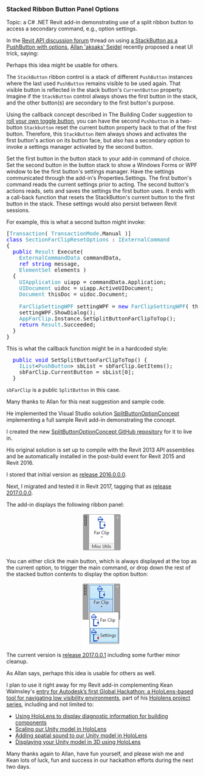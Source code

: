 <head>
<title>The Building Coder</title>
<meta http-equiv="Content-Type" content="text/html; charset=utf-8"/>
<link rel="stylesheet" type="text/css" href="3dwc.css"/>
<script src="https://cdn.rawgit.com/google/code-prettify/master/loader/run_prettify.js?autoload=true" defer="defer"></script>
</head>

<!---

A StackButton can be a PushButton with options

using a stacked ribbon panel to display a primary command with a subsidiary option setting button in

(http://forums.autodesk.com/t5/user/viewprofilepage/user-id/540057)

 #revitapi #3dwebcoder @AutodeskRevit @AutodeskForge #aec #bim

&ndash; ...

-->

### Stacked Ribbon Button Panel Options

Topic: a C# .NET Revit add-in demonstrating use of a split ribbon button to access a secondary command, e.g., option settings.

In the [Revit API discussion forum](http://forums.autodesk.com/t5/revit-api/bd-p/160) thread
on using [a StackButton as a PushButton with options](http://forums.autodesk.com/t5/revit-api/a-stackbutton-can-be-a-pushbutton-with-options/td-p/6530274),
[Allan 'aksaks' Seidel](http://wmtao.com) recently proposed a neat UI trick, saying:

Perhaps this idea might be usable for others.
 
The `StackButton` ribbon control is a stack of different `PushButton` instances where the last used `PushButton` remains visible to be used again. That visible button is reflected in the stack button's `CurrentButton` property. Imagine if the `StackButton` control always shows the first button in the stack, and the other button(s) are secondary to the first button's purpose.
 
Using the callback concept described in The Building Coder suggestion 
to [roll your own toggle button](http://thebuildingcoder.typepad.com/blog/2012/11/roll-your-own-toggle-button.html), you can have the second `Pushbutton` in a two-button `Stackbutton` reset the current button property back to that of the first button. Therefore, this `StackButton` item always shows and activates the first button's action on its button face, but also has a secondary option to invoke a settings manager activated by the second button.
 
Set the first button in the button stack to your add-in command of choice. Set the second button in the button stack to show a Windows Forms or WPF window to be the first button's settings manager. Have the settings communicated through the add-in's Properties.Settings. The first button's command reads the current settings prior to acting. The second button's actions reads, sets and saves the settings the first button uses. It ends with a call-back function that resets the StackButton's current button to the first button in the stack. These settings would also persist between Revit sessions.
 
For example, this is what a second button might invoke:

<pre class="code">
[<span style="color:#2b91af;">Transaction</span>(&nbsp;<span style="color:#2b91af;">TransactionMode</span>.Manual&nbsp;)]
<span style="color:blue;">class</span>&nbsp;<span style="color:#2b91af;">SectionFarClipResetOptions</span>&nbsp;:&nbsp;<span style="color:#2b91af;">IExternalCommand</span>
{
&nbsp;&nbsp;<span style="color:blue;">public</span>&nbsp;<span style="color:#2b91af;">Result</span>&nbsp;Execute(
&nbsp;&nbsp;&nbsp;&nbsp;<span style="color:#2b91af;">ExternalCommandData</span>&nbsp;commandData,
&nbsp;&nbsp;&nbsp;&nbsp;<span style="color:blue;">ref</span>&nbsp;<span style="color:blue;">string</span>&nbsp;message,
&nbsp;&nbsp;&nbsp;&nbsp;<span style="color:#2b91af;">ElementSet</span>&nbsp;elements&nbsp;)
&nbsp;&nbsp;{
&nbsp;&nbsp;&nbsp;&nbsp;<span style="color:#2b91af;">UIApplication</span>&nbsp;uiapp&nbsp;=&nbsp;commandData.Application;
&nbsp;&nbsp;&nbsp;&nbsp;<span style="color:#2b91af;">UIDocument</span>&nbsp;uidoc&nbsp;=&nbsp;uiapp.ActiveUIDocument;
&nbsp;&nbsp;&nbsp;&nbsp;<span style="color:#2b91af;">Document</span>&nbsp;thisDoc&nbsp;=&nbsp;uidoc.Document;
 
&nbsp;&nbsp;&nbsp;&nbsp;<span style="color:#2b91af;">FarClipSettingWPF</span>&nbsp;settingWPF&nbsp;=&nbsp;<span style="color:blue;">new</span>&nbsp;<span style="color:#2b91af;">FarClipSettingWPF</span>(&nbsp;thisDoc&nbsp;);
&nbsp;&nbsp;&nbsp;&nbsp;settingWPF.ShowDialog();
&nbsp;&nbsp;&nbsp;&nbsp;<span style="color:#2b91af;">AppFarClip</span>.Instance.SetSplitButtonFarClipToTop();
&nbsp;&nbsp;&nbsp;&nbsp;<span style="color:blue;">return</span>&nbsp;<span style="color:#2b91af;">Result</span>.Succeeded;
&nbsp;&nbsp;}
}
</pre>

This is what the callback function might be in a hardcoded style:
 
<pre class="code">
&nbsp;&nbsp;<span style="color:blue;">public</span>&nbsp;<span style="color:blue;">void</span>&nbsp;SetSplitButtonFarClipToTop()&nbsp;{
&nbsp;&nbsp;&nbsp;&nbsp;<span style="color:#2b91af;">IList</span>&lt;<span style="color:#2b91af;">PushButton</span>&gt;&nbsp;sbList&nbsp;=&nbsp;sbFarClip.GetItems();
&nbsp;&nbsp;&nbsp;&nbsp;sbFarClip.CurrentButton&nbsp;=&nbsp;sbList[0];
&nbsp;&nbsp;}
</pre>

`sbFarClip` is a public `SplitButton` in this case.

Many thanks to Allan for this neat suggestion and sample code.

He implemented the Visual Studio solution [SplitButtonOptionConcept](zip/as_SplitButtonOptionConcept.zip) implementing a full sample Revit add-in demonstrating the concept.

I created the new [SplitButtonOptionConcept GitHub repository](https://github.com/jeremytammik/SplitButtonOptionConcept) for it to live in.

His original solution is set up to compile with the Revit 2013 API assemblies and be automatically installed in the post-build event for Revit 2015 and Revit 2016.

I stored that initial version as [release 2016.0.0.0](https://github.com/jeremytammik/SplitButtonOptionConcept/releases/tag/2016.0.0.0).

Next, I migrated and tested it in Revit 2017, tagging that as [release 2017.0.0.0](https://github.com/jeremytammik/SplitButtonOptionConcept/releases/tag/2017.0.0.0).

The add-in displays the following ribbon panel:

<center>
<img src="img/split_button_options_panel.png" alt="SplitButtonOptionConcept ribbon panel" width="107">
</center>

You can either click the main button, which is always displayed at the top as the current option, to trigger the main command, or drop down the rest of the stacked button contents to display the option button:

<center>
<img src="img/split_button_options_buttons.png" alt="SplitButtonOptionConcept buttons" width="108">
</center>

The current version is [release 2017.0.0.1](https://github.com/jeremytammik/SplitButtonOptionConcept/releases/tag/2017.0.0.1) including
some further minor cleanup.

As Allan says, perhaps this idea is usable for others as well.

I plan to use it right away for my Revit add-in complementing Kean Walmsley's [entry for Autodesk’s first Global Hackathon: a HoloLens-based tool for navigating low visibility environments](http://through-the-interface.typepad.com/through_the_interface/2016/08/my-entry-for-autodesks-first-global-hackathon-a-hololens-based-tool-for-navigating-low-visibility-environments.html),
part of his [Hololens project series](http://through-the-interface.typepad.com/through_the_interface/hololens), including and not limited to:

- [Using HoloLens to display diagnostic information for building components](http://through-the-interface.typepad.com/through_the_interface/2016/08/using-hololens-to-display-diagnostic-information-for-building-components.html)
- [Scaling our Unity model in HoloLens](http://through-the-interface.typepad.com/through_the_interface/2016/08/scaling-our-unity-model-in-hololens.html)
- [Adding spatial sound to our Unity model in HoloLens](http://through-the-interface.typepad.com/through_the_interface/2016/08/adding-spatial-sound-to-our-unity-model-in-hololens-part-3.html)
- [Displaying your Unity model in 3D using HoloLens](http://through-the-interface.typepad.com/through_the_interface/2016/07/displaying-your-unity-model-in-3d-using-hololens.html)

Many thanks again to Allan, have fun yourself, and please wish me and Kean lots of luck, fun and success in our hackathon efforts during the next two days.

